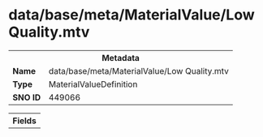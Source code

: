 <h1>data/base/meta/MaterialValue/Low Quality.mtv</h1><table><tr><th colspan="100%">Metadata</th></tr><tr><td><b>Name</b></td><td>data/base/meta/MaterialValue/Low Quality.mtv</td></tr><tr><td><b>Type</b></td><td>MaterialValueDefinition</td></tr><tr><td><b>SNO ID</b></td><td>449066</td></tr></table>

<table><tr><th colspan="100%">Fields</th></tr></table>

